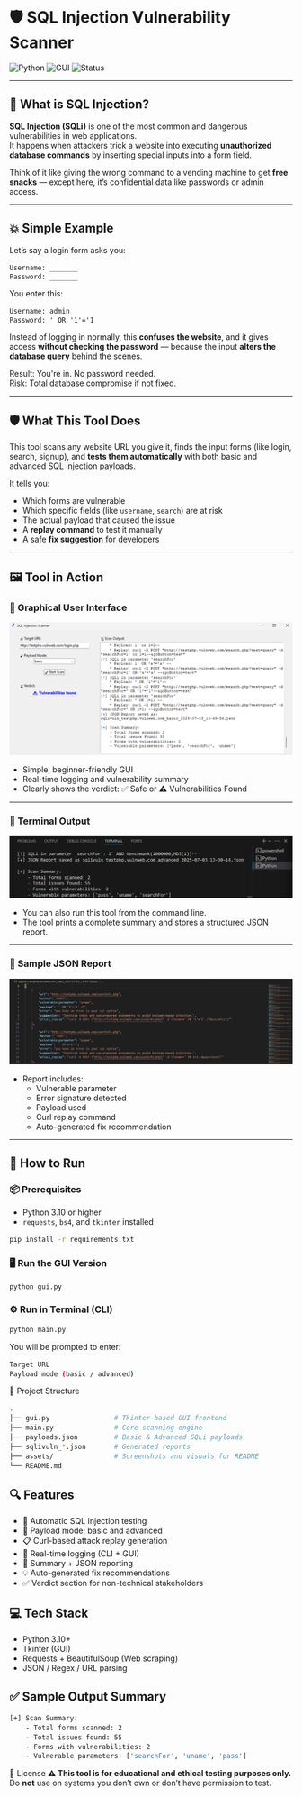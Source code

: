 # 🛡️ SQL Injection Vulnerability Scanner

![Python](https://img.shields.io/badge/Python-3.10%2B-blue?style=flat-square)
![GUI](https://img.shields.io/badge/GUI-Tkinter-green?style=flat-square)
![Status](https://img.shields.io/badge/Status-Completed-success?style=flat-square)

---

## 🧠 What is SQL Injection?

**SQL Injection (SQLi)** is one of the most common and dangerous vulnerabilities in web applications.  
It happens when attackers trick a website into executing **unauthorized database commands** by inserting special inputs into a form field.

Think of it like giving the wrong command to a vending machine to get **free snacks** — except here, it’s confidential data like passwords or admin access.

---

## 💥 Simple Example
Let’s say a login form asks you:
```
Username: _______
Password: _______
```

You enter this:

```
Username: admin
Password: ' OR '1'='1
```

Instead of logging in normally, this **confuses the website**, and it gives access **without checking the password** — because the input **alters the database query** behind the scenes.

Result: You're in. No password needed.  
Risk: Total database compromise if not fixed.

---

## 🛡️ What This Tool Does

This tool scans any website URL you give it, finds the input forms (like login, search, signup), and **tests them automatically** with both basic and advanced SQL injection payloads.

It tells you:

- Which forms are vulnerable  
- Which specific fields (like `username`, `search`) are at risk  
- The actual payload that caused the issue  
- A **replay command** to test it manually  
- A safe **fix suggestion** for developers

---

## 🖼️ Tool in Action

### 🎯 Graphical User Interface

![GUI Screenshot](./assets/gui-example.png)

- Simple, beginner-friendly GUI
- Real-time logging and vulnerability summary
- Clearly shows the verdict: ✅ Safe or ⚠️ Vulnerabilities Found

---

### 🧪 Terminal Output

![Terminal Output](./assets/terminal-output.png)

- You can also run this tool from the command line.
- The tool prints a complete summary and stores a structured JSON report.

---

### 📁 Sample JSON Report

![Report JSON](./assets/json-report.png)

- Report includes:
  - Vulnerable parameter
  - Error signature detected
  - Payload used
  - Curl replay command
  - Auto-generated fix recommendation

---

## 🚀 How to Run

### 📦 Prerequisites
- Python 3.10 or higher
- `requests`, `bs4`, and `tkinter` installed

```bash
pip install -r requirements.txt
```
### 🖥️ Run the GUI Version
```bash
python gui.py
```
### ⚙️ Run in Terminal (CLI)
```bash
python main.py
```
You will be prompted to enter:

```bash
Target URL
Payload mode (basic / advanced)
```

📂 Project Structure

```bash
.
├── gui.py                # Tkinter-based GUI frontend
├── main.py               # Core scanning engine
├── payloads.json         # Basic & Advanced SQLi payloads
├── sqlivuln_*.json       # Generated reports
├── assets/               # Screenshots and visuals for README
└── README.md
```

## 🔍 Features

- 🔎 Automatic SQL Injection testing
- 🧠 Payload mode: basic and advanced
- 📋 Curl-based attack replay generation
- 🧪 Real-time logging (CLI + GUI)
- 🧾 Summary + JSON reporting
- 💡 Auto-generated fix recommendations
- ✅ Verdict section for non-technical stakeholders

## 💻 Tech Stack

- Python 3.10+
- Tkinter (GUI)
- Requests + BeautifulSoup (Web scraping)
- JSON / Regex / URL parsing

## ✅ Sample Output Summary

```bash
[+] Scan Summary:
    - Total forms scanned: 2
    - Total issues found: 55
    - Forms with vulnerabilities: 2
    - Vulnerable parameters: ['searchFor', 'uname', 'pass']
```

📜 License
**⚠️ This tool is for educational and ethical testing purposes only.**  
Do **not** use on systems you don’t own or don’t have permission to test.
